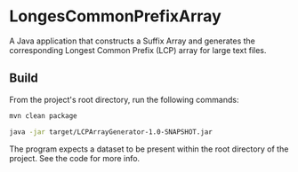 LongesCommonPrefixArray
===
A Java application that constructs a Suffix Array and generates the corresponding Longest Common Prefix (LCP) array for
large text files.

## Build
From the project's root directory, run the following commands:
```sh
mvn clean package
```
```sh
java -jar target/LCPArrayGenerator-1.0-SNAPSHOT.jar
```
The program expects a dataset to be present within the root directory of the project. See the code for more info.
